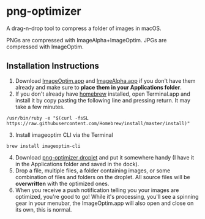 # png-optimizer
A drag-n-drop tool to compress a folder of images in macOS. 

PNGs are compressed with ImageAlpha+ImageOptim. JPGs are compressed with ImageOptim.

## Installation Instructions

1. Download [ImageOptim.app](https://imageoptim.com/ImageOptim.tbz2) and [ImageAlpha.app](https://pngmini.com/ImageAlpha1.5.1.tar.bz2) if you don't have them already and make sure to **place them in your Applications folder**.
2. If you don't already have [homebrew](https://brew.sh/) installed, open Terminal.app and install it by copy pasting the following line and pressing return. It may take a few minutes.
``` 
/usr/bin/ruby -e "$(curl -fsSL https://raw.githubusercontent.com/Homebrew/install/master/install)"
```
3. Install imageoptim CLI via the Terminal
```
brew install imageoptim-cli
```
4. Download [png-optimizer droplet](https://github.com/chrischernoff/png-optimizer/raw/master/png-optimizer.app.zip) and put it somewhere handy (I have it in the Applications folder and saved in the dock).
5. Drop a file, multiple files, a folder containing images, or some combination of files and folders on the droplet. All source files will be **overwritten** with the optimized ones.
6. When you receive a push notification telling you your images are optimized, you're good to go! While it's processing, you'll see a spinning gear in your menubar, the ImageOptim.app will also open and close on its own, this is normal.
